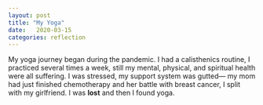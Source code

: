 ```yaml
---
layout: post
title: "My Yoga"
date:   2020-03-15
categories: reflection
---
```

My yoga journey began during the pandemic. I had a calisthenics routine, I practiced several times a week, still my mental, physical, and spiritual health were all suffering. I was stressed, my support system was gutted— my mom had just finished chemotherapy and her battle with breast cancer, I split with my girlfriend. I was **lost** and then I found yoga.





